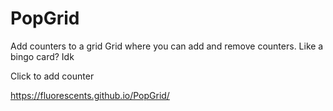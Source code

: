 # PopGrid
Add counters to a grid
Grid where you can add and remove counters. Like a bingo card? Idk

Click to add counter

https://fluorescents.github.io/PopGrid/

